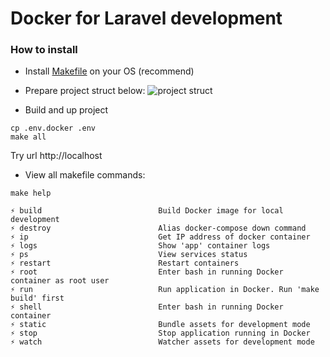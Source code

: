 # Docker for Laravel development

### How to install

- Install [Makefile](https://makefiletutorial.com/) on your OS (recommend)
- Prepare project struct below:
  ![project struct](https://user-images.githubusercontent.com/26193890/186565110-93532d9f-1ccf-4500-82fc-551e86171974.png)

- Build and up project

```
cp .env.docker .env
make all
```

Try url http://localhost

- View all makefile commands:

```shell
make help
```
```shell
⚡ build                          Build Docker image for local development
⚡ destroy                        Alias docker-compose down command
⚡ ip                             Get IP address of docker container
⚡ logs                           Show 'app' container logs
⚡ ps                             View services status
⚡ restart                        Restart containers
⚡ root                           Enter bash in running Docker container as root user
⚡ run                            Run application in Docker. Run 'make build' first
⚡ shell                          Enter bash in running Docker container
⚡ static                         Bundle assets for development mode
⚡ stop                           Stop application running in Docker
⚡ watch                          Watcher assets for development mode
```
